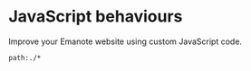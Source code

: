 # JavaScript behaviours

Improve your Emanote website using custom JavaScript code.

```query
path:./*
```
